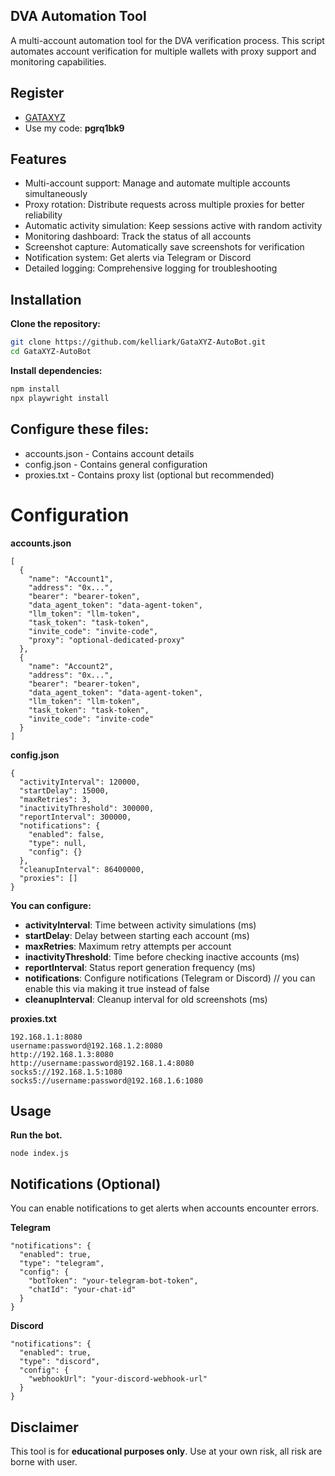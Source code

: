 ## DVA Automation Tool

A multi-account automation tool for the DVA verification process. This script automates account verification for multiple wallets with proxy support and monitoring capabilities.

## Register
- [GATAXYZ](https://app.gata.xyz?invite_code=pgrq1bk9)
- Use my code: **pgrq1bk9**

## Features

- Multi-account support: Manage and automate multiple accounts simultaneously
- Proxy rotation: Distribute requests across multiple proxies for better reliability
- Automatic activity simulation: Keep sessions active with random activity
- Monitoring dashboard: Track the status of all accounts
- Screenshot capture: Automatically save screenshots for verification
- Notification system: Get alerts via Telegram or Discord
- Detailed logging: Comprehensive logging for troubleshooting

## Installation

**Clone the repository:**
```bash
git clone https://github.com/kelliark/GataXYZ-AutoBot.git
cd GataXYZ-AutoBot
```

**Install dependencies:**
```bash
npm install
npx playwright install
```

## Configure these files:

- accounts.json - Contains account details
- config.json - Contains general configuration
- proxies.txt - Contains proxy list (optional but recommended)

# Configuration
**accounts.json**
```
[
  {
    "name": "Account1",
    "address": "0x...",
    "bearer": "bearer-token",
    "data_agent_token": "data-agent-token",
    "llm_token": "llm-token",
    "task_token": "task-token",
    "invite_code": "invite-code",
    "proxy": "optional-dedicated-proxy"
  },
  {
    "name": "Account2",
    "address": "0x...",
    "bearer": "bearer-token",
    "data_agent_token": "data-agent-token",
    "llm_token": "llm-token",
    "task_token": "task-token",
    "invite_code": "invite-code"
  }
]
```
**config.json**
```
{
  "activityInterval": 120000,
  "startDelay": 15000,
  "maxRetries": 3,
  "inactivityThreshold": 300000,
  "reportInterval": 300000,
  "notifications": {
    "enabled": false,
    "type": null,
    "config": {}
  },
  "cleanupInterval": 86400000,
  "proxies": []
}
```
**You can configure:**
- **activityInterval**: Time between activity simulations (ms)
- **startDelay**: Delay between starting each account (ms)
- **maxRetries**: Maximum retry attempts per account
- **inactivityThreshold**: Time before checking inactive accounts (ms)
- **reportInterval**: Status report generation frequency (ms)
- **notifications**: Configure notifications (Telegram or Discord) // you can enable this via making it true instead of false
- **cleanupInterval**: Cleanup interval for old screenshots (ms)

**proxies.txt**
```
192.168.1.1:8080
username:password@192.168.1.2:8080
http://192.168.1.3:8080
http://username:password@192.168.1.4:8080
socks5://192.168.1.5:1080
socks5://username:password@192.168.1.6:1080
```

## Usage
**Run the bot.**
```
node index.js
```

## Notifications (Optional)
You can enable notifications to get alerts when accounts encounter errors.

**Telegram**
```
"notifications": {
  "enabled": true,
  "type": "telegram",
  "config": {
    "botToken": "your-telegram-bot-token",
    "chatId": "your-chat-id"
  }
}
```
**Discord**
```
"notifications": {
  "enabled": true,
  "type": "discord",
  "config": {
    "webhookUrl": "your-discord-webhook-url"
  }
}
```

## Disclaimer
This tool is for **educational purposes only**. Use at your own risk, all risk are borne with user.
